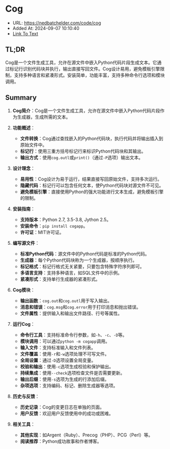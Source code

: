# Cog
- URL: https://nedbatchelder.com/code/cog
- Added At: 2024-09-07 10:10:40
- [Link To Text](2024-09-07-cog_raw.md)

## TL;DR
Cog是一个文件生成工具，允许在源文件中嵌入Python代码片段生成文本。它通过标记行识别代码块并执行，输出直接写回文件。Cog设计易用，避免模板引擎限制，支持多种语言和紧凑形式。安装简单，功能丰富，支持多种命令行选项和模块调用。

## Summary
1. **Cog简介**：Cog是一个文件生成工具，允许在源文件中嵌入Python代码片段作为生成器，生成所需的文本。

2. **功能概述**：
   - **文件转换**：Cog通过查找嵌入的Python代码块，执行代码并将输出插入到原始文件中。
   - **标记行**：使用三重方括号标记行来标识Python代码块和其输出。
   - **输出方式**：使用`cog.outl`或`print()`（通过`-P`选项）输出文本。

3. **设计理念**：
   - **易用性**：Cog设计为易于运行，结果直接写回原始文件，支持多次运行。
   - **隐藏代码**：标记行可以包含任何文本，使Python代码块对源文件不可见。
   - **避免模板引擎**：直接使用Python的强大功能进行文本生成，避免模板引擎的限制。

4. **安装指南**：
   - **支持版本**：Python 2.7, 3.5-3.8, Jython 2.5。
   - **安装命令**：`pip install cogapp`。
   - **许可证**：MIT许可证。

5. **编写源文件**：
   - **标准Python代码**：源文件中的Python代码是标准的Python代码。
   - **生成器**：每个Python代码块称为一个生成器，按顺序执行。
   - **标记格式**：标记行格式无关紧要，只要包含特殊字符序列即可。
   - **多语言支持**：支持多种语言，如SQL文件中的示例。
   - **紧凑形式**：支持单行生成器的紧凑形式。

6. **Cog模块**：
   - **输出函数**：`cog.out`和`cog.outl`用于写入输出。
   - **消息和错误**：`cog.msg`和`cog.error`用于打印消息和抛出错误。
   - **文件属性**：提供输入和输出文件路径、行号等属性。

7. **运行Cog**：
   - **命令行工具**：支持标准命令行参数，如`-h`、`-c`、`-D`等。
   - **模块调用**：可以通过`python -m cogapp`调用。
   - **输入文件**：支持标准输入和文件列表。
   - **文件覆盖**：使用`-r`和`-w`选项处理不可写文件。
   - **全局设置**：通过`-D`选项设置全局变量。
   - **校验和输出**：使用`-c`选项生成校验和保护输出。
   - **持续集成**：使用`--check`选项检查文件是否需要更新。
   - **输出后缀**：使用`-s`选项为生成的行添加后缀。
   - **杂项选项**：支持编码、标记、删除生成器等选项。

8. **历史与反馈**：
   - **历史记录**：Cog的变更日志在单独的页面。
   - **用户反馈**：欢迎用户反馈使用中的成功或困难。

9. **相关工具**：
   - **其他实现**：如Argent（Ruby）、Precog（PHP）、PCG（Perl）等。
   - **阅读推荐**：Python成功故事和作者博客。
